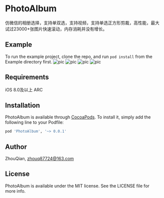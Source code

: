 # PhotoAlbum

仿微信的相册选择，支持单双选，支持视频，支持单选正方形剪裁，高性能，最大试过23000+张图片快速滚动，内存消耗并没有增长。

## Example

To run the example project, clone the repo, and run `pod install` from the Example directory first.
![pic](https://github.com/AngleZhou/PhotoAlbum/blob/master/DemoPic/1.jpg)
![pic](https://github.com/AngleZhou/PhotoAlbum/blob/master/DemoPic/2.jpg)
![pic](https://github.com/AngleZhou/PhotoAlbum/blob/master/DemoPic/3.jpg)
![pic](https://github.com/AngleZhou/PhotoAlbum/blob/master/DemoPic/4.jpg)

## Requirements
iOS 8.0及以上
ARC

## Installation

PhotoAlbum is available through [CocoaPods](http://cocoapods.org). To install
it, simply add the following line to your Podfile:

```ruby
pod 'PhotoAlbum', '~> 0.0.1'
```

## Author

ZhouQian, zhouq87724@163.com

## License

PhotoAlbum is available under the MIT license. See the LICENSE file for more info.
